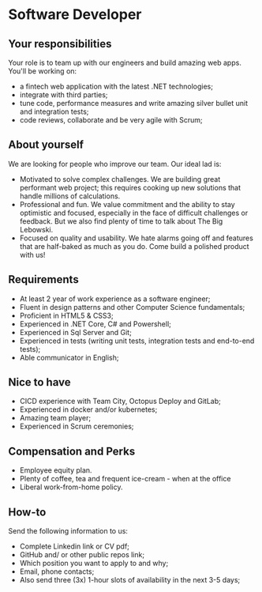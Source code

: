 # Software Developer

## Your responsibilities

Your role is to team up with our engineers and build amazing web apps. You'll be working on:

- a fintech web application with the latest .NET technologies;
- integrate with third parties;
- tune code, performance measures and write amazing silver bullet unit and integration tests;
- code reviews, collaborate and be very agile with Scrum;

## About yourself

We are looking for people who improve our team. Our ideal lad is:

- Motivated to solve complex challenges. We are building great performant web project; this requires cooking up new solutions that handle millions of calculations.
- Professional and fun. We value commitment and the ability to stay optimistic and focused, especially in the face of difficult challenges or feedback. But we also find plenty of time to talk about The Big Lebowski.
- Focused on quality and usability. We hate alarms going off and features that are half-baked as much as you do. Come build a polished product with us!

## Requirements

- At least 2 year of work experience as a software engineer;
- Fluent in design patterns and other Computer Science fundamentals;
- Proficient in HTML5 & CSS3;
- Experienced in .NET Core, C# and Powershell;
- Experienced in Sql Server and Git;
- Experienced in tests (writing unit tests, integration tests and end-to-end tests);
- Able communicator in English;

## Nice to have

- CICD experience with Team City, Octopus Deploy and GitLab;
- Experienced in docker and/or kubernetes;
- Amazing team player;
- Experienced in Scrum ceremonies;

## Compensation and Perks

- Employee equity plan.
- Plenty of coffee, tea and frequent ice-cream - when at the office
- Liberal work-from-home policy.

## How-to

Send the following information to us:

- Complete Linkedin link or CV pdf;
- GitHub and/ or other public repos link;
- Which position you want to apply to and why;
- Email, phone contacts;
- Also send three (3x) 1-hour slots of availability in the next 3-5 days;
